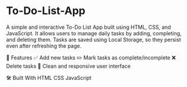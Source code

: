 # To-Do-List-App
A simple and interactive To-Do List App built using HTML, CSS, and JavaScript. It allows users to manage daily tasks by adding, completing, and deleting them. Tasks are saved using Local Storage, so they persist even after refreshing the page.

🚀 Features
✅ Add new tasks
✏️ Mark tasks as complete/incomplete
❌ Delete tasks
🎨 Clean and responsive user interface

🛠️ Built With
HTML
CSS
JavaScript


